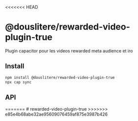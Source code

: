 <<<<<<< HEAD
# @douslitere/rewarded-video-plugin-true

Plugin capacitor pour les videos rewarded meta audience et iro

## Install

```bash
npm install @douslitere/rewarded-video-plugin-true
npx cap sync
```

## API

<docgen-index></docgen-index>

<docgen-api>
<!-- run docgen to generate docs from the source -->
<!-- More info: https://github.com/ionic-team/capacitor-docgen -->
</docgen-api>
=======
# rewarded-video-plugin-true
>>>>>>> e85e4b68abe32ae95609076459af875e3987b426

